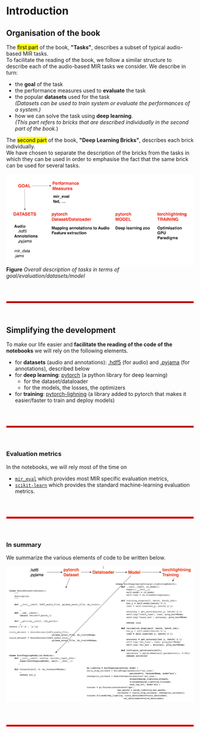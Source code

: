 # Introduction

## Organisation of the book

The <mark>first part</mark> of the book, **"Tasks"**, describes a subset of typical audio-based MIR tasks.\
To facilitate the reading of the book, we follow a similar structure to describe each of the audio-based MIR tasks we consider.
We describe in turn:
- the **goal** of the task
- the performance measures used to **evaluate** the task
- the popular **datasets** used for the task \
*(Datasets can be used to train system or evaluate the performances of a system.)*
- how we can solve the task using **deep learning**. \
*(This part refers to bricks that are described individually in the second part of the book.*)


The <mark>second part</mark> of the book, **"Deep Learning Bricks"**, describes each brick individually.\
We have chosen to separate the description of the bricks from the tasks in which they can be used in order to emphasise the fact that the same brick can be used for several tasks.


![concept1](/images/main_concept1.png)\
**Figure** *Overall description of tasks in terms of goal/evaluation/datasets/model*


<hr style="border: 2px solid red; margin: 60px 0;">


## Simplifying the development

To make our life easier and **facilitate the reading of the code of the notebooks** we will rely on the following elements.
- for **datasets** (audio and annotations): [.hdf5](https://docs.h5py.org/) (for audio) and [.pyjama](https://github.com/geoffroypeeters/pyjama) (for annotations), described below
- for **deep learning**: [pytorch](https://pytorch.org/) (a python library for deep learning)
  - for the dataset/dataloader
  - for the models, the losses, the optimizers
- for **training**: [pytorch-lighning](https://lightning.ai/docs/pytorch/stable/) (a library added to pytorch that makes it easier/faster to train and deploy models)


<hr style="border: 2px solid red; margin: 60px 0;">


### Evaluation metrics

In the notebooks, we will rely most of the time on
- [`mir_eval`](https://github.com/craffel/mir_eval) which provides most MIR specific evaluation metrics,
- [`scikit-learn`](https://scikit-learn.org/) which provides the standard machine-learning evaluation metrics.


<hr style="border: 2px solid red; margin: 60px 0;">


### In summary

We summarize the various elements of code to be written below.

![concept2](/images/main_concept2.png)


<hr style="border: 2px solid red; margin: 60px 0;">
